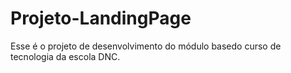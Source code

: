 # Projeto-LandingPage
Esse é o projeto de desenvolvimento do módulo basedo curso de tecnologia da escola DNC.
